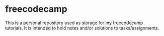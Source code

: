 # freecodecamp
This is a personal repository used as storage for my freecodecamp tutorials.
It is intended to hold notes and/or solutions to tasks/assignments.
